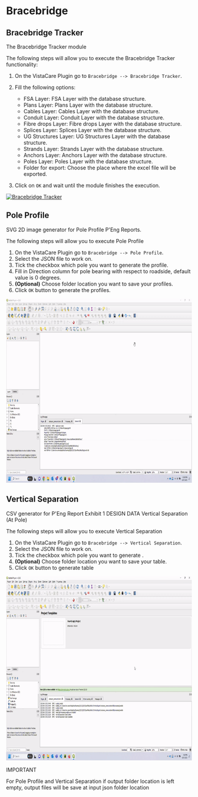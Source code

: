 # Bracebridge

## Bracebridge Tracker

The Bracebridge Tracker module 

The following steps will allow you to execute the Bracebridge Tracker functionality:

1. On the VistaCare Plugin go to `Bracebridge --> Bracebridge Tracker`.
2. Fill the following options:

    * FSA Layer: FSA Layer with the database structure.
    * Plans Layer: Plans Layer with the database structure.
    * Cables Layer: Cables Layer with the database structure.
    * Conduit Layer: Conduit Layer with the database structure.
    * Fibre drops Layer: Fibre drops Layer with the database structure.
    * Splices Layer: Splices Layer with the database structure.
    * UG Structures Layer: UG Structures Layer with the database structure.
    * Strands Layer: Strands Layer with the database structure.
    * Anchors Layer: Anchors Layer with the database structure.
    * Poles Layer: Poles Layer with the database structure.
    * Folder for export: Choose the place where the excel file will be exported.

3. Click on `OK` and wait until the module finishes the execution. 

<a class="" data-lightbox="Bracebridge Tracker" href="_static/bracebridge_tracker.gif" title="Bracebridge Tracker" data-title="Bracebridge Tracker"><img src="_static/bracebridge_tracker.gif" class="align-center" width="800px" height="500px" alt="Bracebridge Tracker">
</a>

## Pole Profile

SVG 2D image generator for Pole Profile P'Eng Reports.

The following steps will allow you to execute Pole Profile

1. On the VistaCare Plugin go to `Bracebridge --> Pole Profile`.
2. Select the JSON file to work on.
3. Tick the checkbox which pole you want to generate the profile.
4. Fill in Direction column for pole bearing with respect to roadside, default value is 0 degrees.
5. **(Optional)** Choose folder location you want to save your profiles.
6. Click `OK` button to generate the profiles.


<a class="" data-lightbox="Bracebridge Tracker" href="_static/pole_profile_gif.gif" title="Pole Profile" data-title="Pole Profile"><img src="_static/pole_profile_gif.gif" class="align-center" width="800px" height="500px" alt="Pole Profile">
</a> 

## Vertical Separation

CSV generator for P'Eng Report Exhibit 1 DESIGN DATA Vertical Separation (At Pole) 

The following steps will allow you to execute Vertical Separation


1. On the VistaCare Plugin go to `Bracebridge --> Vertical Separation`.
2. Select the JSON file to work on.
3. Tick the checkbox which pole you want to generate .
4. **(Optional)** Choose folder location you want to save your table.
5. Click `OK` button to generate table

<a class="" data-lightbox="Bracebridge Tracker" href="_static/vertical_separation_gif.gif" title="Vertical Separation" data-title="Vertical Separation"><img src="_static/vertical_separation_gif.gif" class="align-center" width="800px" height="500px" alt="Vertical Separation">
</a> 


<div class="note">
<p class="admonition-title">IMPORTANT</p>
<p>For Pole Profile and Vertical Separation if output folder location is left empty, output files will be save at input json folder location </p>
</div>